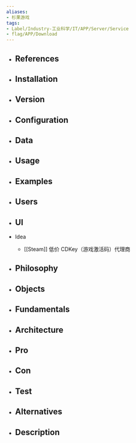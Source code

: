 ```yaml
---
aliases:
- 杉果游戏
tags:
- Label/Industry-工业科学/IT/APP/Server/Service
- flag/APP/Download
---
```


- References
    - 

- Installation
    - 

- Version
    - 

- Configuration
    - 

- Data
    - 

- Usage
    - 

- Examples
    - 

- Users
    - 

- UI
    - 

- Idea
    - [[Steam]] 低价 CDKey（游戏激活码）代理商

- Philosophy
    - 

- Objects
    - 

- Fundamentals
    - 

- Architecture
    - 

- Pro
    - 

- Con
    - 

- Test
    - 

- Alternatives
    - 

- Description
    - 
